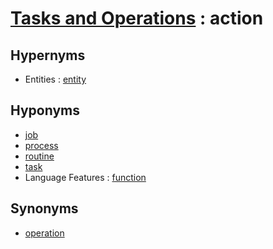 # [Tasks and Operations][1] : action

## Hypernyms

  - Entities : [entity](../Entities/entity.md)

## Hyponyms

  - [job](job.md)
  - [process](process.md)
  - [routine](routine.md)
  - [task](task.md)
  - Language Features : [function](../../Programming_in_General/Language_Features/function.md)

## Synonyms

  - [operation](operation.md)

[1]: README.md
